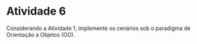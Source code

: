 # Atividade 6

Considerando a Atividade 1, implemente os cenários sob o paradigma de Orientação a Objetos (OO).
